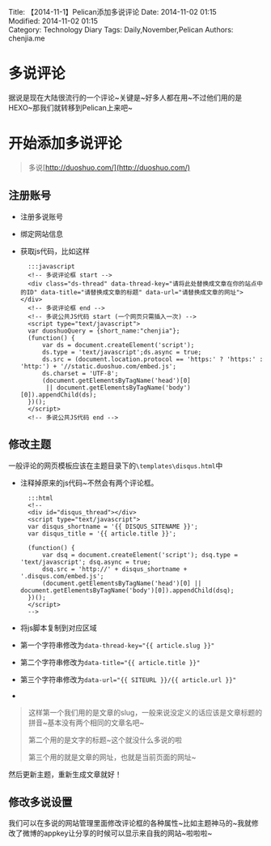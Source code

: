 Title: 【2014-11-1】Pelican添加多说评论
Date: 2014-11-02 01:15   
Modified: 2014-11-02 01:15   
Category: Technology Diary
Tags: Daily,November,Pelican
Authors: chenjia.me

# 多说评论 #
据说是现在大陆很流行的一个评论~关键是~好多人都在用~不过他们用的是HEXO~那我们就转移到Pelican上来吧~

# 开始添加多说评论 #


> 多说[http://duoshuo.com/](http://duoshuo.com/)

## 注册账号 ##
+ 注册多说账号
+ 绑定网站信息
+ 获取js代码，比如这样

	    :::javascript
    	<!-- 多说评论框 start -->
    	<div class="ds-thread" data-thread-key="请将此处替换成文章在你的站点中的ID" data-title="请替换成文章的标题" data-url="请替换成文章的网址"></div>
    	<!-- 多说评论框 end -->
    	<!-- 多说公共JS代码 start (一个网页只需插入一次) -->
    	<script type="text/javascript">
    	var duoshuoQuery = {short_name:"chenjia"};
    	(function() {
    		var ds = document.createElement('script');
    		ds.type = 'text/javascript';ds.async = true;
    		ds.src = (document.location.protocol == 'https:' ? 'https:' : 'http:') + '//static.duoshuo.com/embed.js';
    		ds.charset = 'UTF-8';
    		(document.getElementsByTagName('head')[0] 
    		 || document.getElementsByTagName('body')[0]).appendChild(ds);
    	})();
    	</script>
    	<!-- 多说公共JS代码 end -->

## 修改主题 ##
一般评论的网页模板应该在主题目录下的`\templates\disqus.html`中

+ 注释掉原来的js代码~不然会有两个评论框。

		:::html
		<!-- 
		<div id="disqus_thread"></div>
		<script type="text/javascript">
    	var disqus_shortname = '{{ DISQUS_SITENAME }}'; 
    	var disqus_title = '{{ article.title }}';

    	(function() {
        	var dsq = document.createElement('script'); dsq.type = 'text/javascript'; dsq.async = true;
        	dsq.src = 'http://' + disqus_shortname + '.disqus.com/embed.js';
        	(document.getElementsByTagName('head')[0] || document.getElementsByTagName('body')[0]).appendChild(dsq);
    	})();
		</script>
	 	-->

+ 将js脚本复制到对应区域
+ 第一个字符串修改为`data-thread-key="{{ article.slug }}"`
+ 第二个字符串修改为`data-title="{{ article.title }}"`
+ 第三个字符串修改为`data-url="{{ SITEURL }}/{{ article.url }}"`
+
> 这样第一个我们用的是文章的slug，一般来说没定义的话应该是文章标题的拼音~基本没有两个相同的文章名吧~
> 
> 第二个用的是文字的标题~这个就没什么多说的啦
> 
> 第三个用的就是文章的网址，也就是当前页面的网址~

然后更新主题，重新生成文章就好！

## 修改多说设置 ##
我们可以在多说的网站管理里面修改评论框的各种属性~比如主题神马的~我就修改了微博的appkey让分享的时候可以显示来自我的网站~啦啦啦~


	